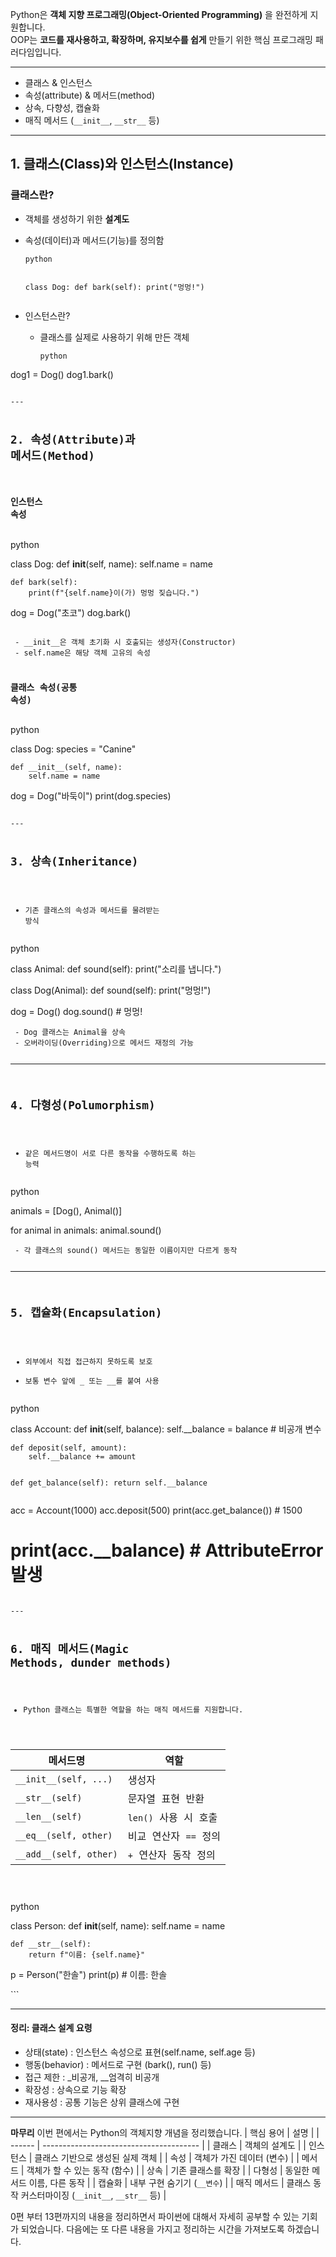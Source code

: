 <p>Python은 <strong>객체 지향 프로그래밍(Object-Oriented Programming)</strong> 을 완전하게 지원합니다.<br />OOP는 <strong>코드를 재사용하고, 확장하며, 유지보수를 쉽게</strong> 만들기 위한 핵심 프로그래밍 패러다임입니다.</p>
<hr />
<ul>
<li>클래스 &amp; 인스턴스</li>
<li>속성(attribute) &amp; 메서드(method)</li>
<li>상속, 다향성, 캡슐화</li>
<li>매직 메서드 (<code>__init__</code>, <code>__str__</code> 등)</li>
</ul>
<hr />
<h2 id="1-클래스class와-인스턴스instance">1. 클래스(Class)와 인스턴스(Instance)</h2>
<h3 id="클래스란">클래스란?</h3>
<ul>
<li><p>객체를 생성하기 위한 <strong>설계도</strong></p>
</li>
<li><p>속성(데이터)과 메서드(기능)를 정의함</p>
<pre><code>python

class Dog:
  def bark(self):
     print(&quot;멍멍!&quot;)</code></pre></li>
<li><p>인스턴스란?</p>
<ul>
<li>클래스를 실제로 사용하기 위해 만든 객체<pre><code>python
</code></pre></li>
</ul>
</li>
</ul>
<p>dog1 = Dog()
dog1.bark()</p>
<pre><code>
---

## 2. 속성(Attribute)과 메서드(Method)

### 인스턴스 속성</code></pre><p>python</p>
<p>class Dog:
    def <strong>init</strong>(self, name):
        self.name = name</p>
<pre><code>def bark(self):
    print(f&quot;{self.name}이(가) 멍멍 짖습니다.&quot;)</code></pre><p>dog = Dog(&quot;초코&quot;)
dog.bark()</p>
<pre><code>
 - __init__은 객체 초기화 시 호출되는 생성자(Constructor)
 - self.name은 해당 객체 고유의 속성

### 클래스 속성(공통 속성)</code></pre><p>python</p>
<p>class Dog:
    species = &quot;Canine&quot;</p>
<pre><code>def __init__(self, name):
    self.name = name</code></pre><p>dog = Dog(&quot;바둑이&quot;)
print(dog.species)</p>
<pre><code>
---

## 3. 상속(Inheritance)
 - 기존 클래스의 속성과 메서드를 물려받는 방식</code></pre><p>python</p>
<p>class Animal:
    def sound(self):
        print(&quot;소리를 냅니다.&quot;)</p>
<p>class Dog(Animal):
    def sound(self):
        print(&quot;멍멍!&quot;)</p>
<p>dog = Dog()
dog.sound()  # 멍멍!</p>
<pre><code> - Dog 클래스는 Animal을 상속
 - 오버라이딩(Overriding)으로 메서드 재정의 가능

---

## 4. 다형성(Polumorphism)
 - 같은 메서드명이 서로 다른 동작을 수행하도록 하는 능력</code></pre><p>python</p>
<p>animals = [Dog(), Animal()]</p>
<p>for animal in animals:
    animal.sound()</p>
<pre><code> - 각 클래스의 sound() 메서드는 동일한 이름이지만 다르게 동작

---

## 5. 캡슐화(Encapsulation)
 - 외부에서 직접 접근하지 못하도록 보호
 - 보통 변수 앞에 _ 또는 __를 붙여 사용
</code></pre><p>python</p>
<p>class Account:
    def <strong>init</strong>(self, balance):
        self.__balance = balance  # 비공개 변수</p>
<pre><code>def deposit(self, amount):
    self.__balance += amount

def get_balance(self):
    return self.__balance</code></pre><p>acc = Account(1000)
acc.deposit(500)
print(acc.get_balance())  # 1500</p>
<h1 id="printacc__balance---attributeerror-발생">print(acc.__balance)  # AttributeError 발생</h1>
<pre><code>
---

## 6. 매직 메서드(Magic Methods, dunder methods)
 - Python 클래스는 특별한 역할을 하는 매직 메서드를 지원합니다.

 | 메서드명                   | 역할              |
| ---------------------- | --------------- |
| `__init__(self, ...)`  | 생성자             |
| `__str__(self)`        | 문자열 표현 반환       |
| `__len__(self)`        | `len()` 사용 시 호출 |
| `__eq__(self, other)`  | 비교 연산자 `==` 정의  |
| `__add__(self, other)` | `+` 연산자 동작 정의   |

</code></pre><p>python</p>
<p>class Person:
    def <strong>init</strong>(self, name):
        self.name = name</p>
<pre><code>def __str__(self):
    return f&quot;이름: {self.name}&quot;</code></pre><p>p = Person(&quot;한솔&quot;)
print(p)  # 이름: 한솔</p>
<p>```</p>
<hr />
<h4 id="정리-클래스-설계-요령">정리: 클래스 설계 요령</h4>
<ul>
<li>상태(state) : 인스턴스 속성으로 표현(self.name, self.age 등)</li>
<li>행동(behavior) : 메서드로 구현 (bark(), run() 등)</li>
<li>접근 제한 : _비공개, __엄격히 비공개</li>
<li>확장성 : 상속으로 기능 확장</li>
<li>재사용성 : 공통 기능은 상위 클래스에 구현</li>
</ul>
<hr />
<p><strong>마무리</strong>
이번 편에서는 Python의 객체지향 개념을 정리했습니다.
| 핵심 용어  | 설명                                      |
| ------ | --------------------------------------- |
| 클래스    | 객체의 설계도                                 |
| 인스턴스   | 클래스 기반으로 생성된 실제 객체                      |
| 속성     | 객체가 가진 데이터 (변수)                         |
| 메서드    | 객체가 할 수 있는 동작 (함수)                      |
| 상속     | 기존 클래스를 확장                              |
| 다형성    | 동일한 메서드 이름, 다른 동작                       |
| 캡슐화    | 내부 구현 숨기기 (<code>__변수</code>)                      |
| 매직 메서드 | 클래스 동작 커스터마이징 (<code>__init__</code>, <code>__str__</code> 등) |</p>
<p>0편 부터 13편까지의 내용을 정리하면서 파이썬에 대해서 자세히 공부할 수 있는 기회가 되었습니다. 다음에는 또 다른 내용을 가지고 정리하는 시간을 가져보도록 하겠습니다.</p>